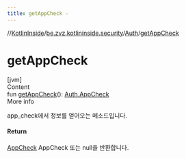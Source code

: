 ```yaml
---
title: getAppCheck -
---
```

//[KotlinInside](../../index.md)/[be.zvz.kotlininside.security](../index.md)/[Auth](index.md)/[getAppCheck](get-app-check.md)



# getAppCheck  
[jvm]  
Content  
fun [getAppCheck](get-app-check.md)(): [Auth.AppCheck](-app-check/index.md)  
More info  


app_check에서 정보를 얻어오는 메소드입니다.



#### Return  


[AppCheck](-app-check/index.md) AppCheck 또는 null을 반환합니다.

  



